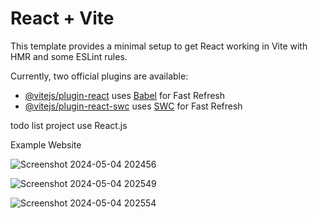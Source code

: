 # React + Vite

This template provides a minimal setup to get React working in Vite with HMR and some ESLint rules.

Currently, two official plugins are available:

- [@vitejs/plugin-react](https://github.com/vitejs/vite-plugin-react/blob/main/packages/plugin-react/README.md) uses [Babel](https://babeljs.io/) for Fast Refresh
- [@vitejs/plugin-react-swc](https://github.com/vitejs/vite-plugin-react-swc) uses [SWC](https://swc.rs/) for Fast Refresh

todo list project use React.js

Example Website


![Screenshot 2024-05-04 202456](https://github.com/Jamessurapat26/Todolist-Project-use-React/assets/94005323/8f7b8d3c-7e6d-4b29-b45c-7772466971f2)


![Screenshot 2024-05-04 202549](https://github.com/Jamessurapat26/Todolist-Project-use-React/assets/94005323/7af17719-1a57-430d-8c0b-985e04a345f1)


![Screenshot 2024-05-04 202554](https://github.com/Jamessurapat26/Todolist-Project-use-React/assets/94005323/604a4f71-6722-4c20-a116-e1de76a04b87)
